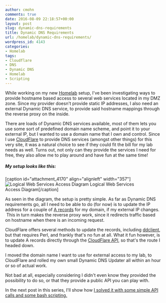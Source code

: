```yaml
---
author: cmohn
comments: true
date: 2016-08-09 22:18:57+00:00
layout: post
slug: dynamic-dns-requirements
title: Dynamic DNS Requirements
url: /homelab/dynamic-dns-requirements/
wordpress_id: 4143
categories:
- Homelab
tags:
- Cloudflare
- DNS
- Dynamic DNS
- Homelab
- Scripting
---
```


While working on my new [Homelab](http://vninja.net/news/taking-it-to-far/) setup, I've been investigating ways to provide hostname based access to several web services located in my DMZ zone. Since my provider doesn't provide static IP addresses, I also need an external Dynamic DNS service, to provide said hostname mappings through the reverse proxy on the inside.

There are loads of Dynamic DNS services available, most of them lets you use some sort of predefined domain name scheme, and point it to your external IP, but I wanted to use a domain name that I own and control. Since I use [CloudFlare](https://cloudflare.com) to provide DNS services (amongst other things) for this very site, it was a natural choice to see if they could fit the bill for my lab needs as well. Turns out, not only can they provide the services I need for free, they also allow me to play around and have fun at the same time!



##### My setup looks like this:



[caption id="attachment_4170" align="alignleft" width="357"]![Logical Web Services Access Diagram](http://vninja.net/wordpress/wp-content/uploads/2016/08/conceptualOutsideAcess2.png) Logical Web Services Access Diagram[/caption]

As seen in the diagram, the setup is pretty simple. As far as Dynamic DNS requirements go, all I need to be able to do (for now) is to update the IP address for a couple of [A records](https://support.dnsimple.com/articles/a-record/) for my domain, if my external IP changes.  This in turn makes the reverse proxy work, since it redirects traffic based on hostname when there is an incoming request.

CloudFlare offers several methods to update the records, including [ddclient](https://www.cloudflare.com/resources-downloads/), but that requires Perl, and frankly that's no fun at all. What it fun however, is to update A records directly through the [CloudFlare API](https://api.cloudflare.com), so that's the route I headed down.

I moved the domain name I want to use for external access to my lab, to CloudFlare and rolled my own small Dynamic DNS Updater all within an hour or so of actual work.

Not bad at all, especially considering I didn't even know they provided the possibility to do so, or that they provide a public API you can play with.

In the next post in this series, I'll show how [I solved it with some simple API calls and some bash scripting.](http://vninja.net/homelab/using-cloudflare-for-dynamic-dns/)
